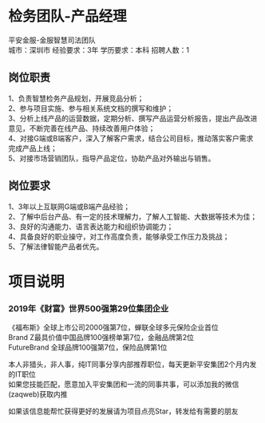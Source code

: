 # 检务团队-产品经理
平安金服-金服智慧司法团队  
城市：深圳市 经验要求：3年 学历要求：本科  招聘人数：1

## 岗位职责
1、负责智慧检务产品规划，开展竞品分析；   
2、参与项目实施、参与相关系统文档的撰写和维护；   
3、分析上线产品的运营数据，定期分析、撰写产品运营分析报告，提出产品改进意见，不断完善在线产品、持续改善用户体验；   
4、对接G端或B端客户，深入了解客户需求，结合公司目标，推动落实客户需求完成产品上线；   
5、对接市场营销团队，指导产品定位，协助产品对外输出与销售。

## 岗位要求
1、3年以上互联网G端或B端产品经验；   
2、了解中后台产品、有一定的技术理解力，了解人工智能、大数据等技术为佳；   
3、良好的沟通能力、语言表达能力和组织协调能力；   
4、具备良好的职业操守，对工作高度负责，能够承受工作压力及挑战；   
5、了解法律智能产品者优先。

# 项目说明

### 2019年《财富》世界500强第29位集团企业
《福布斯》全球上市公司2000强第7位，蝉联全球多元保险企业首位  
Brand Z最具价值中国品牌100强榜单第7位，金融品牌第2位  
FutureBrand 全球品牌100强第7位，保险品牌第1位

本人非猎头，非人事，纯IT同事分享内部推荐职位，每天更新平安集团2个月内发的IT职位  
如果您技能匹配，愿意加入平安集团和一流的同事共事，可以添加我的微信(zaqweb)获取内推 

如果该信息能帮忙获得更好的发展请为项目点亮Star，转发给有需要的朋友





